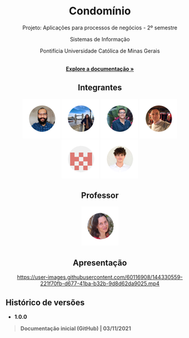 <div align="center">
<h1>Condomínio</h1>
<p>Projeto: Aplicações para processos de negócios - 2º semestre</p>
<p>Sistemas de Informação</p>
<p>Pontifícia Universidade Católica de Minas Gerais</p>
</div>

<p align="center">
  <br>
  <a href="documentacao/README.md" rel="docs"><strong>Explore a documentação »</strong></a>
</p>

<div align="center">
  
## Integrantes
  
<a href="https://github.com/alonso-boj" title="Alonso Batista de Oliveira Junior" rel="nofollow"><img src="documentacao/images/alonso.png" alt="Alonso" data-canonical-src="https://github.com/alonso-boj" width="100vw"/></a>
<a href="https://github.com/BogosB" title="Bogos Bedik Chaves Sismanoglu" rel="nofollow"><img src="documentacao/images/bogos.png" alt="Bogos" data-canonical-src="https://github.com/BogosB" width="100vw"/></a>
<a href="https://github.com/gstvcastroc" title="Gustavo Castro Candeia" rel="nofollow"><img src="documentacao/images/gustavo.png" alt="Gustavo" data-canonical-src="https://github.com/gstvcastroc" width="100vw"/></a>
<a href="https://github.com/halexmaciel" title="Halex Maciel Silva Vieira" rel="nofollow"><img src="documentacao/images/halex.png" alt="Halex" data-canonical-src="https://github.com/halexmaciel" width="100vw"/></a>
<a href="https://github.com/rafaelsoutto" title="Rafael Soutto Mayor" rel="nofollow"><img src="documentacao/images/Rafael.png" alt="Rafael" data-canonical-src="https://github.com/rafaelsoutto" width="100vw"/></a>
<a href="https://github.com/WelbertJr" title="Welbert Luiz Silva Junior " rel="nofollow"><img src="documentacao/images/welbert.png" alt="Welbert" data-canonical-src="https://github.com/WelbertJr" width="100vw"/></a>

## Professor

<a href="https://github.com/evelinealonso" title="Eveline Alonso" rel="nofollow"><img src="documentacao/images/eveline.png" alt="Eveline" data-canonical-src="https://github.com/evelinealonso" width="100vw"/></a>
  
## Apresentação  
https://user-images.githubusercontent.com/60116908/144330559-221f70fb-d677-41ba-b32b-9d8d62da9025.mp4

</div>


## Histórico de versões

  - **1.0.0**
> **Documentação inicial (GitHub) | 03/11/2021**

